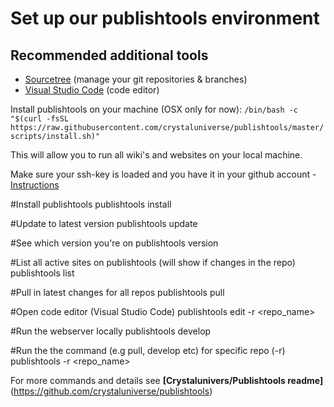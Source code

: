 
# Set up our publishtools environment

## Recommended additional tools

- [Sourcetree](https://www.sourcetreeapp.com/) (manage your git repositories & branches)
- [Visual Studio Code](https://code.visualstudio.com/) (code editor)

Install publishtools on your machine (OSX only for now):
`/bin/bash -c "$(curl -fsSL https://raw.githubusercontent.com/crystaluniverse/publishtools/master/scripts/install.sh)"`

This will allow you to run all wiki's and websites on your local machine.

Make sure your ssh-key is loaded and you have it in your github account - [Instructions](docs/sshkey.md)


#Install publishtools
publishtools install

#Update to latest version
publishtools update

#See which version you're on
publishtools version

#List all active sites on publishtools (will show if changes in the repo)
publishtools list

#Pull in latest changes for all repos
publishtools pull

#Open code editor (Visual Studio Code)
publishtools edit -r <repo_name>

#Run the webserver locally
publishtools develop

#Run the the command (e.g pull, develop etc) for specific repo (-r)
publishtools <command> -r <repo_name>

For more commands and details see **[Crystalunivers/Publishtools readme]**(https://github.com/crystaluniverse/publishtools)
